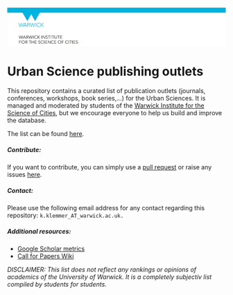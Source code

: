 ![logo](https://github.com/konstantinklemmer/urbanscience/raw/master/logo.PNG)

# Urban Science publishing outlets

This repository contains a curated list of publication outlets (journals, conferences, workshops, book series,...) for the Urban Sciences. It is managed and moderated by students of the [Warwick Institute for the Science of Cities](https://www.wisc.warwick.ac.uk/), but we encourage everyone to help us build and improve the database.

The list can be found [here](https://github.com/konstantinklemmer/urbanscience/blob/master/list.md).

##### Contribute:
If you want to contribute, you can simply use a [pull request](https://github.com/konstantinklemmer/urbanscience/pulls) or raise any issues [here](https://github.com/konstantinklemmer/urbanscience/issues).

##### Contact:
Please use the following email address for any contact regarding this repository: `k.klemmer_AT_warwick.ac.uk.`

##### Additional resources:

* [Google Scholar metrics](https://scholar.google.co.uk/citations?view_op=top_venues&hl=en)
* [Call for Papers Wiki](http://www.wikicfp.com/cfp/)

*DISCLAIMER: This list does not reflect any rankings or opinions of academics of the University of Warwick. It is a completely subjectiv list compiled by students for students.*
